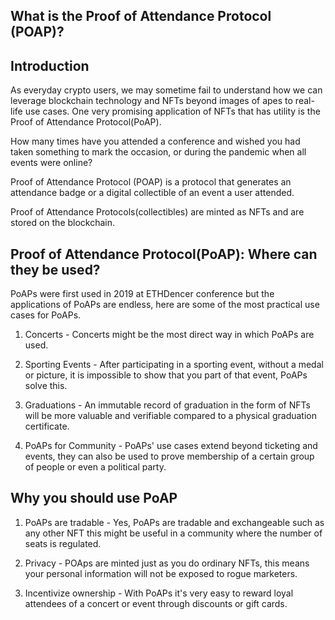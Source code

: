 ## What is the Proof of Attendance Protocol (POAP)?

##  Introduction

As everyday crypto users, we may sometime fail to understand how we can leverage blockchain technology and NFTs beyond images of apes to real-life use cases. One very promising application of NFTs that has utility is the Proof of Attendance Protocol(PoAP).

How many times have you attended a conference and wished you had taken something to mark the occasion, or during the pandemic when all events were online?

Proof of Attendance Protocol (POAP) is a protocol that generates an attendance badge or a digital collectible of an event a user attended. 

Proof of Attendance Protocols(collectibles) are minted as NFTs and are stored on the blockchain.

## Proof of Attendance Protocol(PoAP): Where can they be used?

PoAPs were first used in 2019  at ETHDencer conference but the applications of PoAPs are endless, here are some of the most practical use cases for PoAPs.

1. Concerts - Concerts might be the most direct way in which PoAPs are used.

2. Sporting Events - After participating in a sporting event, without a medal or picture, it is impossible to show that you part of that event, PoAPs solve this. 

3. Graduations - An immutable record of graduation in the form of NFTs will be more valuable and verifiable compared to a physical graduation certificate. 

4. PoAPs for Community - PoAPs' use cases extend beyond ticketing and events, they can also be used to prove membership of a certain group of people or even a political party.

## Why you should use PoAP

1. PoAPs are tradable - Yes, PoAPs are tradable and exchangeable such as any other NFT this might be useful in a community where the number of seats is regulated.

2. Privacy - POAps are minted just as you do ordinary NFTs, this means your personal information will not be exposed to rogue marketers.

3. Incentivize ownership - With PoAPs it's very easy to reward loyal attendees of a concert or event through discounts or gift cards.
